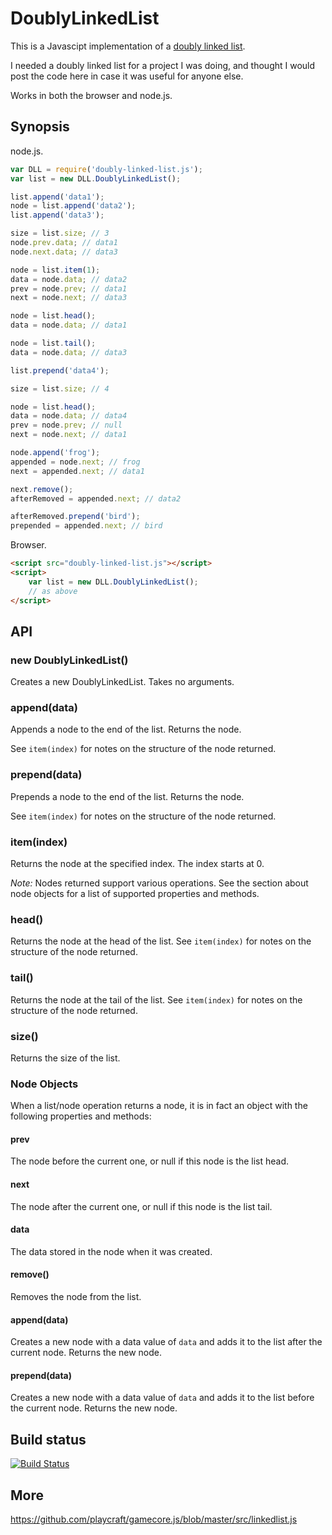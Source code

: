 DoublyLinkedList
================

This is a Javascipt implementation of a [doubly linked list](http://en.wikipedia.org/wiki/Doubly_linked_list).

I needed a doubly linked list for a project I was doing, and thought I would post the code here in case it was useful for anyone else.

Works in both the browser and node.js.

Synopsis
--------

node.js.

```javascript
var DLL = require('doubly-linked-list.js');
var list = new DLL.DoublyLinkedList();

list.append('data1');
node = list.append('data2');
list.append('data3');

size = list.size; // 3
node.prev.data; // data1
node.next.data; // data3

node = list.item(1);
data = node.data; // data2
prev = node.prev; // data1
next = node.next; // data3

node = list.head();
data = node.data; // data1

node = list.tail();
data = node.data; // data3

list.prepend('data4');

size = list.size; // 4

node = list.head();
data = node.data; // data4
prev = node.prev; // null
next = node.next; // data1

node.append('frog');
appended = node.next; // frog
next = appended.next; // data1

next.remove();
afterRemoved = appended.next; // data2

afterRemoved.prepend('bird');
prepended = appended.next; // bird
```

Browser.

```html
<script src="doubly-linked-list.js"></script>
<script>
    var list = new DLL.DoublyLinkedList();
    // as above
</script>
```

API
---

### new DoublyLinkedList()

Creates a new DoublyLinkedList. Takes no arguments.

### append(data)

Appends a node to the end of the list. Returns the node.

See `item(index)` for notes on the structure of the node returned.

### prepend(data)

Prepends a node to the end of the list. Returns the node.

See `item(index)` for notes on the structure of the node returned.

### item(index)

Returns the node at the specified index. The index starts at 0.

*Note:* Nodes returned support various operations. See the section about node objects for a list of supported properties and methods.

### head()

Returns the node at the head of the list. See `item(index)` for notes on the structure of the node returned.

### tail()

Returns the node at the tail of the list. See `item(index)` for notes on the structure of the node returned.

### size()

Returns the size of the list.

### Node Objects

When a list/node operation returns a node, it is in fact an object with the following properties and methods:

#### prev

The node before the current one, or null if this node is the list head.

#### next

The node after the current one, or null if this node is the list tail.

#### data

The data stored in the node when it was created.

#### remove()

Removes the node from the list.

#### append(data)

Creates a new node with a data value of `data` and adds it to the list after the current node. Returns the new node.

#### prepend(data)

Creates a new node with a data value of `data` and adds it to the list before the current node. Returns the new node.

Build status
------------

[![Build Status](https://secure.travis-ci.org/andrewrjones/doubly-linked-list-js.png)](http://travis-ci.org/andrewrjones/doubly-linked-list-js)

More
----

https://github.com/playcraft/gamecore.js/blob/master/src/linkedlist.js
